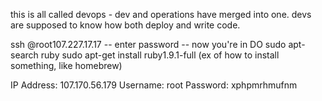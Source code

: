 this is all called devops - dev and operations have merged into one. devs are supposed to know how both deploy and write code.

ssh @root107.227.17.17
-- enter password
-- now you're in DO
sudo apt-search ruby
sudo apt-get install ruby1.9.1-full (ex of how to install something, like homebrew)

IP Address: 107.170.56.179
Username: root
Password: xphpmrhmufnm